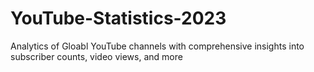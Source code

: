 # YouTube-Statistics-2023
Analytics of Gloabl YouTube channels with comprehensive insights into subscriber counts, video views, and more
